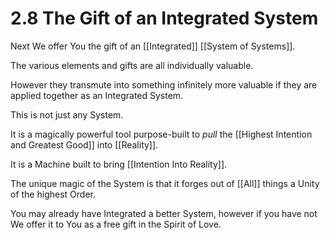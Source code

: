 # 2.8 The Gift of an Integrated System
Next We offer You the gift of an [[Integrated]] [[System of Systems]]. 

The various elements and gifts are all individually valuable. 

However they transmute into something infinitely more valuable if they are applied together as an Integrated System. 

This is not just any System. 

It is a magically powerful tool purpose-built to _pull_ the [[Highest Intention and Greatest Good]] into [[Reality]]. 

It is a Machine built to bring [[Intention Into Reality]].

The unique magic of the System is that it forges out of [[All]] things a Unity of the highest Order. 

You may already have Integrated a better System, however if you have not We offer it to You as a free gift in the Spirit of Love. 